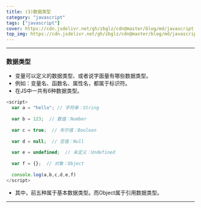 ```yaml
---
title: (3)数据类型
category: "javascript"
tags: ["javascript"]
cover: https://cdn.jsdelivr.net/gh/zbglz/cdn@master/blog/md/javascript.svg
top_img: https://cdn.jsdelivr.net/gh/zbglz/cdn@master/blog/md/javascript.svg
---
```


***

### 数据类型

* 变量可以定义的数据类型、或者说字面量有哪些数据类型。
* 例如：变量名、函数名、属性名，都属于标识符。
* 在JS中一共有6种数据类型。


```js js
<script>
  var a = "hello"; // 字符串：String
  
  var b = 123;  // 数值：Number
  
  var c = true;  // 布尔值：Boolean
  
  var d = null;  // 空值：Null
  
  var e = undefined;  // 未定义：Undefined
  
  var f = {};  // 对象：Object
  
  console.log(a,b,c,d,e,f)
</script>
```


* 其中，前五种属于基本数据类型。而Object属于引用数据类型。

***